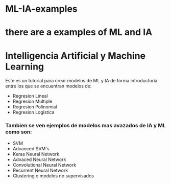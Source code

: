 # ML-IA-examples
there are a examples of ML and IA 
=======
# Intelligencia Artificial y Machine Learning 

Este es un tutorial para crear modelos de ML y IA de forma introductoria entre los que se encuentran modelos de:
* Regresion Lineal 
* Regresion Multiple 
* Regresion Polinomial 
* Regresion Logistica 

### Tambien se ven ejemplos de modelos mas avazados de IA y ML como son: 
* SVM 
* Advanced SVM's 
* Keras Neural Network 
* Advaced Neural Network 
* Convolutional Neural Network 
* Recurrent Neural Network 
* Clustering o modelos no supervisados
